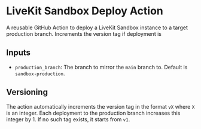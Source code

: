# LiveKit Sandbox Deploy Action

A reusable GitHub Action to deploy a LiveKit Sandbox instance to a target production branch. Increments the version tag if deployment is

## Inputs

- `production_branch`: The branch to mirror the `main` branch to. Default is `sandbox-production`.

## Versioning

The action automatically increments the version tag in the format `vX` where `X` is an integer. Each deployment to the production branch increases this integer by 1. If no such tag exists, it starts from `v1`.
